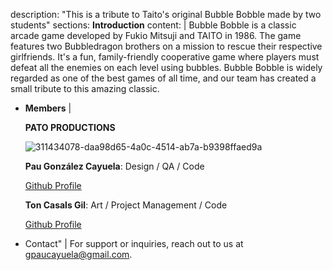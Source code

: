 description: "This is a tribute to Taito's original Bubble Bobble made by two students"
sections:
 **Introduction**
    content: |
    Bubble Bobble is a classic arcade game developed by Fukio Mitsuji and TAITO in 1986. The game features two Bubbledragon brothers on a mission to rescue their respective girlfriends. It's a fun, family-friendly cooperative game where players must defeat all the enemies on each level using bubbles. Bubble Bobble is widely regarded as one of the best games of all time, and our team has created a small tribute to this amazing classic.
  - **Members**
    |

    **PATO PRODUCTIONS**
    
    ![311434078-daa98d65-4a0c-4514-ab7a-b9398ffaed9a](https://github.com/paolo2kk/BubbleBobble-PatoProductions/assets/121867499/412ca921-b64c-43e1-b6cc-ce629418875d)

    **Pau González Cayuela**:                   Design / QA / Code
    
    [Github Profile](https://github.com/paolo2kk)


    **Ton Casals Gil**:                             Art / Project Management / Code
    
    [Github Profile](https://github.com/Tontito05)
    
  - Contact"
    |
      For support or inquiries, reach out to us at [gpaucayuela@gmail.com](mailto:gpaucayuela@gmail.com).
